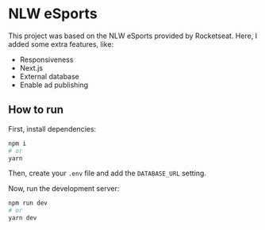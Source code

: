 # NLW eSports

This project was based on the NLW eSports provided by Rocketseat. Here, I added some extra features, like:

- Responsiveness
- Next.js
- External database
- Enable ad publishing

## How to run

First, install dependencies:

```bash
npm i
# or
yarn
```

Then, create your `.env` file and add the `DATABASE_URL` setting.

Now, run the development server:

```bash
npm run dev
# or
yarn dev
```

